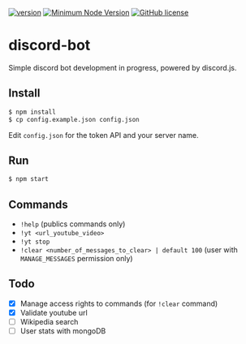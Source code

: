 [![version](https://img.shields.io/badge/Version-0.1.0-brightgreen.svg)](https://github.com/SimonDevelop/discord-bot/releases/tag/0.1.0)
[![Minimum Node Version](https://img.shields.io/badge/node-%3E%3D%208-brightgreen.svg)](https://nodejs.org/en/)
[![GitHub license](https://img.shields.io/badge/License-MIT-blue.svg)](https://github.com/SimonDevelop/discord-bot/blob/master/LICENSE)
# discord-bot

Simple discord bot development in progress, powered by discord.js.

## Install
```bash
$ npm install
$ cp config.example.json config.json
```
Edit `config.json` for the token API and your server name.

## Run
```bash
$ npm start
```

## Commands
- `!help` (publics commands only)
- `!yt <url_youtube_video>`
- `!yt stop`
- `!clear <number_of_messages_to_clear> | default 100` (user with `MANAGE_MESSAGES` permission only)

## Todo

- [x] Manage access rights to commands (for `!clear` command)
- [x] Validate youtube url
- [ ] Wikipedia search
- [ ] User stats with mongoDB
